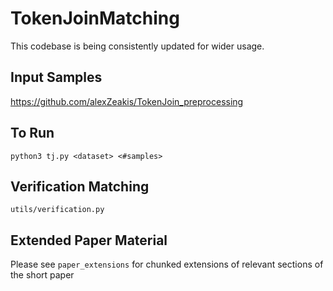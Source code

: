 # TokenJoinMatching

This codebase is being consistently updated for wider usage.

## Input Samples ##

https://github.com/alexZeakis/TokenJoin_preprocessing


## To Run ## 

` python3 tj.py <dataset> <#samples> `


## Verification Matching ##

`` utils/verification.py ``

## Extended Paper Material ##
Please see ` paper_extensions ` for chunked extensions of relevant sections of the short paper

